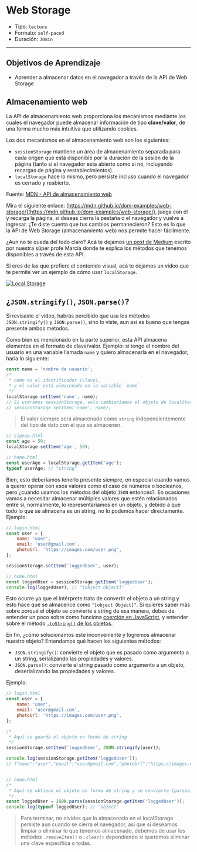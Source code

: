 # Web Storage

- Tipo: `lectura`
- Formato: `self-paced`
- Duración: `30min`

***

## Objetivos de Aprendizaje

- Aprender a almacenar datos en el navegador a través de la API de Web Storage

## Almacenamiento web

La API de almacenamiento web proporciona los mecanismos mediante los cuales
el navegador puede almacenar información de tipo **clave/valor**, de una forma
mucho más intuitiva que utilizando cookies.

Los dos mecanismos en el almacenamiento web son los siguientes:

- `sessionStorage` mantiene un área de almacenamiento separada para cada origen
  que está disponible por la duración de la sesión de la página (tanto si el
  navegador esta abierto como si no, incluyendo recargas de página y
  restablecimientos).
- `localStorage` hace lo mismo, pero persiste incluso cuando el navegador es
  cerrado y reabierto.

Fuente: [MDN - API de almacenamiento web](https://developer.mozilla.org/es/docs/Web/API/API_de_almacenamiento_web)

Mira el siguiente enlace: [https://mdn.github.io/dom-examples/web-storage/](https://mdn.github.io/dom-examples/web-storage/),
juega con él y recarga la página, si deseas cierra la pestaña o el navegador y
vuelve a ingresar. ¿Te diste cuenta que tus cambios permanecieron? Esto es lo
que la API de Web Storage (almacenamiento web) nos permite hacer fácilmente.

¿Aun no te queda del todo claro? Acá te dejamos [un post de Medium](https://medium.com/laboratoria-how-to/api-web-storage-ad9b1efa9b01)
escrito por nuestra súper profe Marcia donde te explica los métodos que tenemos
disponibles a través de esta API.

Si eres de las que prefiere el contenido visual, acá te dejamos un video que
te permite ver un ejemplo de cómo usar `localStorage`.

[![Local Storage](https://img.youtube.com/vi/hb8O0qRqiSk/0.jpg)](https://youtu.be/hb8O0qRqiSk)

## ¿`JSON.stringify()`, `JSON.parse()`?

Si revisaste el video, habrás percibido que usa los métodos `JSON.stringify()` y
`JSON.parse()`, sino lo viste, aun así es bueno que tengas presente ambos
métodos.

Como bien es mencionado en la parte superior, esta API almacena elementos en el
formato de clave/valor. Ejemplo: si tengo el nombre del usuario en una variable
llamada `name` y quiero almacenarla en el navegador, haría lo siguiente:

```javascript
const name = 'nombre de usuario';
/*
 * name es el identificador (clave),
 * y el valor está almacenada en la variable `name`
 */
localStorage.setItem('name', name);
// Si usáramos sessionStorage, solo cambiaríamos el objeto de localStorage
// sessionStorage.setItem('name', name);
```

> El valor siempre será almacenado como `string` independientemente del tipo de
> dato con el que se almacenen.

```javascript
// signup.html
const age = 50;
localStorage.setItem('age', 50);

// home.html
const userAge = localStorage.getItem('age');
typeof userAge; // "string"
```

Bien, esto deberíamos tenerlo presente siempre, en especial cuando vamos a
querer operar con esos valores como el caso de números o booleanos, pero
¿cuándo usamos los métodos del objeto `JSON` entonces?. En ocasiones vamos a
necesitar almacenar múltiples valores que estén relacionados entre sí,
normalmente, lo representaríamos en un objeto, y debido a que todo lo que se
almacena es un string, no lo podemos hacer directamente. Ejemplo:

```javascript
// login.html
const user = {
    name: 'user',
    email: 'user@gmail.com',
    photoUrl: 'https://images.com/user.png',
};

sessionStorage.setItem('loggedUser', user);

// home.html
const loggedUser = sessionStorage.getItem('loggedUser');
console.log(loggedUser); // "[object Object]"
```

Esto ocurre ya que el intérprete trata de convertir el objeto a un string y
esto hace que se almacence como `"[object Object]"`. Si quieres saber más sobre
porqué el objeto se convierte a string de esa manera, debes de entender un poco
sobre como funciona [coerción en JavaScript](https://jherax.wordpress.com/2014/07/05/javascript-coercion/),
y entender sobre el método [`.toString()` de los objetos](https://developer.mozilla.org/es/docs/Web/JavaScript/Referencia/Objetos_globales/Object/toString).

En fin, ¿cómo solucionamos este inconveniente y logremos almacenar nuestro
objeto? Entendamos qué hacen los siguientes métodos:

- `JSON.stringify()`: convierte el objeto que es pasado como argumento a un
  string, serializando las propiedades y valores.
- `JSON.parse()`: convierte el string pasado como argumento a un objeto,
  deserializando las propiedades y valores.

Ejemplo:

```javascript
// login.html
const user = {
    name: 'user',
    email: 'user@gmail.com',
    photoUrl: 'https://images.com/user.png',
};

/*
 * Aquí se guarda el objeto en forma de string
 */
sessionStorage.setItem('loggedUser', JSON.stringify(user));

console.log(sessionStorage.getItem('loggedUser'));
// {"name":"user","email":"user@gmail.com","photoUrl":"https://images.com/user.png"}


// home.html
/*
 * Aquí se obtiene el objeto en forma de string y se convierte (parsea) a objeto
 */
const loggedUser = JSON.parse(sessionStorage.getItem('loggedUser'));
console.log(typeof loggedUser); // "object"
```

> Para terminar, no olvides que lo almacenado en el localStorage persiste aun
> cuando se cierra el navegador, así que si deseamos limpiar o eliminar lo que
> tenemos almacenado, debemos de usar los métodos `.removeItem()` o `.clear()`
> dependiendo si queremos eliminar una clave específica o todas.
